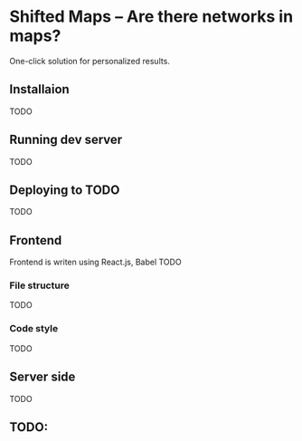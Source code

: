 # Shifted Maps – Are there networks in maps?
One-click solution for personalized results.

## Installaion
TODO

## Running dev server
TODO

## Deploying to TODO
TODO

## Frontend
Frontend is writen using React.js, Babel TODO

### File structure
TODO

### Code style
TODO

## Server side
TODO

## TODO:
